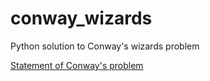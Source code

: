 # conway_wizards
Python solution to Conway's wizards problem

[Statement of Conway's problem](http://wordplay.blogs.nytimes.com/2015/08/10/feiveson-1/)
